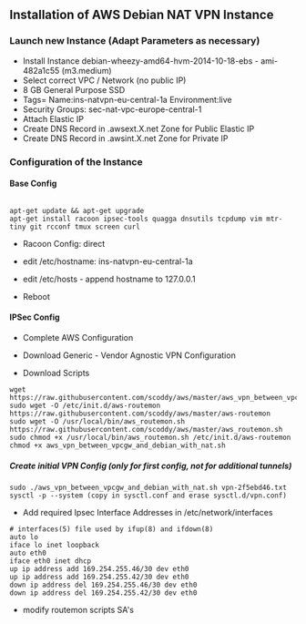 ## Installation of AWS Debian NAT VPN Instance

### Launch new Instance (Adapt Parameters as necessary)
* Install Instance debian-wheezy-amd64-hvm-2014-10-18-ebs - ami-482a1c55 (m3.medium)
* Select correct VPC / Network (no public IP)
* 8 GB General Purpose SSD
* Tags= Name:ins-natvpn-eu-central-1a Environment:live
* Security Groups: sec-nat-vpc-europe-central-1
* Attach Elastic IP
* Create DNS Record in .awsext.X.net Zone for Public Elastic IP
* Create DNS Record in .awsint.X.net Zone for Private IP

### Configuration of the Instance

#### Base Config

```

apt-get update && apt-get upgrade
apt-get install racoon ipsec-tools quagga dnsutils tcpdump vim mtr-tiny git rcconf tmux screen curl

```
* Racoon Config: direct
* edit /etc/hostname: ins-natvpn-eu-central-1a
* edit /etc/hosts - append hostname to 127.0.0.1

* Reboot

#### IPSec Config

* Complete AWS Configuration
* Download Generic - Vendor Agnostic VPN Configuration

* Download Scripts

``` 
wget https://raw.githubusercontent.com/scoddy/aws/master/aws_vpn_between_vpcgw_and_debian_with_nat.sh
sudo wget -O /etc/init.d/aws-routemon https://raw.githubusercontent.com/scoddy/aws/master/aws-routemon
sudo wget -O /usr/local/bin/aws_routemon.sh https://raw.githubusercontent.com/scoddy/aws/master/aws_routemon.sh
sudo chmod +x /usr/local/bin/aws_routemon.sh /etc/init.d/aws-routemon
chmod +x aws_vpn_between_vpcgw_and_debian_with_nat.sh

```

##### Create initial VPN Config (only for first config, not for additional tunnels)

```
sudo ./aws_vpn_between_vpcgw_and_debian_with_nat.sh vpn-2f5ebd46.txt
sysctl -p --system (copy in sysctl.conf and erase sysctl.d/vpn.conf)

```
* Add required Ipsec Interface Addresses in /etc/network/interfaces

```
# interfaces(5) file used by ifup(8) and ifdown(8)
auto lo
iface lo inet loopback
auto eth0
iface eth0 inet dhcp
up ip address add 169.254.255.46/30 dev eth0
up ip address add 169.254.255.42/30 dev eth0
down ip address del 169.254.255.46/30 dev eth0
down ip address del 169.254.255.42/30 dev eth0
```

* modify routemon scripts SA's
